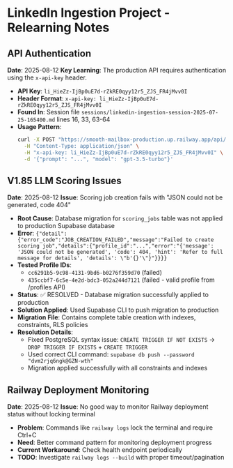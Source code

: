 # LinkedIn Ingestion Project - Relearning Notes

## API Authentication 
**Date**: 2025-08-12
**Key Learning**: The production API requires authentication using the `x-api-key` header.

- **API Key**: `li_HieZz-IjBp0uE7d-rZkRE0qyy12r5_ZJS_FR4jMvv0I`
- **Header Format**: `x-api-key: li_HieZz-IjBp0uE7d-rZkRE0qyy12r5_ZJS_FR4jMvv0I`
- **Found In**: Session file `sessions/linkedin-ingestion-session-2025-07-25-165400.md` lines 16, 33, 63-64
- **Usage Pattern**: 
  ```bash
  curl -X POST "https://smooth-mailbox-production.up.railway.app/api/v1/profiles/{id}/score" \
    -H "Content-Type: application/json" \
    -H "x-api-key: li_HieZz-IjBp0uE7d-rZkRE0qyy12r5_ZJS_FR4jMvv0I" \
    -d '{"prompt": "...", "model": "gpt-3.5-turbo"}'
  ```

## V1.85 LLM Scoring Issues
**Date**: 2025-08-12
**Issue**: Scoring job creation fails with "JSON could not be generated, code 404"

- **Root Cause**: Database migration for `scoring_jobs` table was not applied to production Supabase database
- **Error**: `{"detail":{"error_code":"JOB_CREATION_FAILED","message":"Failed to create scoring job","details":{"profile_id":"...","error":"{'message': 'JSON could not be generated', 'code': 404, 'hint': 'Refer to full message for details', 'details': \"b'{}'\"}"}}}}`
- **Tested Profile IDs**: 
  - `cc6291b5-9c98-4131-9bd6-b0276f359d70` (failed)
  - `435ccbf7-6c5e-4e2d-bdc3-052a244d7121` (failed - valid profile from /profiles API)
- **Status**: ✅ RESOLVED - Database migration successfully applied to production
- **Solution Applied**: Used Supabase CLI to push migration to production
- **Migration File**: Contains complete table creation with indexes, constraints, RLS policies
- **Resolution Details**:
  - Fixed PostgreSQL syntax issue: `CREATE TRIGGER IF NOT EXISTS` → `DROP TRIGGER IF EXISTS` + `CREATE TRIGGER`
  - Used correct CLI command: `supabase db push --password "dvm2rjq6ngk@GZN-wth"`
  - Migration applied successfully with all constraints and indexes

## Railway Deployment Monitoring
**Date**: 2025-08-12
**Issue**: No good way to monitor Railway deployment status without locking terminal

- **Problem**: Commands like `railway logs` lock the terminal and require Ctrl+C
- **Need**: Better command pattern for monitoring deployment progress
- **Current Workaround**: Check health endpoint periodically
- **TODO**: Investigate `railway logs --build` with proper timeout/pagination
